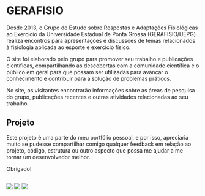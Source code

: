 # GERAFISIO

Desde 2013, o Grupo de Estudo sobre Respostas e Adaptações Fisiológicas ao Exercício da Universidade Estadual de Ponta Grossa (GERAFISIO/UEPG) realiza encontros para apresentações e discussões de temas relacionados à fisiologia aplicada ao esporte e exercício físico.

O site foi elaborado pelo grupo para promover seu trabalho e publicações científicas, compartilhando as descobertas com a comunidade científica e o público em geral para que possam ser utilizadas para avançar o conhecimento e contribuir para a solução de problemas práticos.

No site, os visitantes encontrarão informações sobre as áreas de pesquisa do grupo, publicações recentes e outras atividades relacionadas ao seu trabalho.

## Projeto

Este projeto é uma parte do meu portfólio pessoal, e por isso, apreciaria muito se pudesse compartilhar comigo qualquer feedback em relação ao projeto, código, estrutura ou outro aspecto que possa me ajudar a me tornar um desenvolvedor melhor. 

Obrigado!

##

<a href="https://instagram.com/edherl" target="_blank"><img src="https://img.shields.io/badge/-Instagram-%23E4405F?style=for-the-badge&logo=instagram&logoColor=white" target="_blank"></a>
<a href = "mailto:antunes.edher@gmail.com"><img src="https://img.shields.io/badge/-Gmail-%23333?style=for-the-badge&logo=gmail&logoColor=white" target="_blank"></a>
<a href="https://www.linkedin.com/in/antunes-edher" target="_blank"><img src="https://img.shields.io/badge/-LinkedIn-%230077B5?style=for-the-badge&logo=linkedin&logoColor=white" target="_blank"></a>
